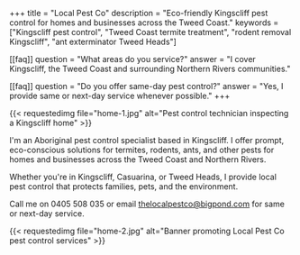 +++
title = "Local Pest Co"
description = "Eco-friendly Kingscliff pest control for homes and businesses across the Tweed Coast."
keywords = ["Kingscliff pest control", "Tweed Coast termite treatment", "rodent removal Kingscliff", "ant exterminator Tweed Heads"]

[[faq]]
question = "What areas do you service?"
answer = "I cover Kingscliff, the Tweed Coast and surrounding Northern Rivers communities."

[[faq]]
question = "Do you offer same-day pest control?"
answer = "Yes, I provide same or next-day service whenever possible."
+++

{{< requestedimg file="home-1.jpg" alt="Pest control technician inspecting a Kingscliff home" >}}

I'm an Aboriginal pest control specialist based in Kingscliff. I offer prompt, eco-conscious solutions for termites, rodents, ants, and other pests for homes and businesses across the Tweed Coast and Northern Rivers.

Whether you're in Kingscliff, Casuarina, or Tweed Heads, I provide local pest control that protects families, pets, and the environment.

Call me on 0405 508 035 or email thelocalpestco@bigpond.com for same or next-day service.

{{< requestedimg file="home-2.jpg" alt="Banner promoting Local Pest Co pest control services" >}}
